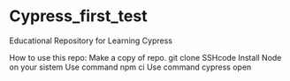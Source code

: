 # Cypress_first_test
 Educational Repository for Learning Cypress
 
 How to use this repo:
 Make a copy of repo. git clone SSHcode
 Install Node on your sistem
 Use command npm ci
 Use command cypress open
